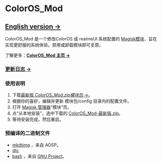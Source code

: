 # ColorOS_Mod

## [English version &rarr;](https://github.com/AzukiAtsui/ColorOS_Mod/blob/main/README-en.md)

ColorOS_Mod 是一个修改ColorOS 或 realmeUI 系统配置的 [Magisk模块](https://topjohnwu.github.io/Magisk/guides.html#magisk-modules)，旨在实现更舒服的系统体验。禁用或卸载模块即可复原。

了解更多：[**ColorOS_Mod 主页 &rarr;**](https://azukiatsui.github.io/2022/09/22/ColorOS_Mod/)

### [更新日志 &rarr;](https://azukiatsui.github.io/ColorOS_Mod/release/changelog/)

### 使用说明

1. 下载[最新版 _ColorOS_Mod.zip模块包_ &rarr;](https://github.com/AzukiAtsui/ColorOS_Mod/releases/latest)。
2. 根据你的喜好，编辑并更新 模块包/config 目录内的配置文件。
3. 打开 [Magisk 管理器](https://github.com/topjohnwu/Magisk/releases/latest)“模块”页。
4. 点“从本地安装”，选中下载的 [ColorOS_Mod-最新版.zip](https://github.com/AzukiAtsui/ColorOS_Mod/releases/latest)。
5. 等待安装完成，然后重启。

### 预编译的二进制文件

- [mkdtimg](https://android.googlesource.com/platform/system/libufdt/+/refs/heads/master/utils/src/) ，来自 AOSP。
- [dtc](https://github.com/AzukiAtsui/dtc-aosp/tree/standalone)
- [bash](https://ftp.gnu.org/gnu/bash/) ，来自 [GNU Project](https://www.gnu.org/software/bash/)。
